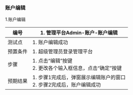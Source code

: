 ### 账户编辑

1.账户编辑

| 编号     | 1. 管理平台Admin-账户-账户编辑                             |
| -------- | ------------------------------------------------------------ |
| 测试点   | 1. 账户编辑成功                                            |
| 预置条件 | 1. 超级管理员登录管理平台                                          |
| 步骤     |1. 点击“编辑”按键<br/>2. 更改各个输入框信息，点击“确定”按键 |
| 预期结果 | 1. 步骤1完成后，弹窗展示编辑账户的窗口<br/>2. 步骤2完成后，账户编辑成功 |